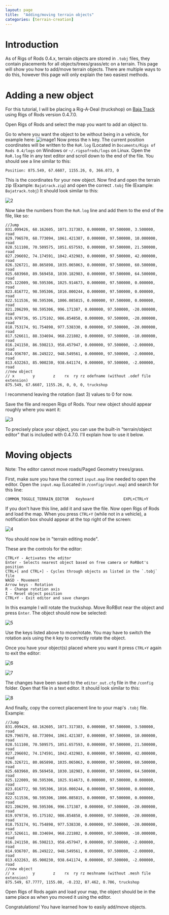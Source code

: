 ```yaml
---
layout: page
title:  "Adding/moving terrain objects"
categories: [terrain-creation]
---
```




# Introduction

As of Rigs of Rods 0.4.x, terrain objects are stored in `.tobj` files, they contain placements for all objects/trees/grass/etc on a terrain. This page will show you how to add/move terrain objects. There are multiple ways to do this, however this page will only explain the two easiest methods.

# Adding a new object

For this tutorial, I will be placing a Rig-A-Deal (truckshop) on [Baja Track](https://forum.rigsofrods.org/downloads.php?do=file&id=6) using Rigs of Rods version 0.4.7.0.

Open Rigs of Rods and select the map you want to add an object to.

Go to where you want the object to be without being in a vehicle, for example here:
![image1](/images/adding-terrain-object1.png)
Now press the `h` key. The current position coordinates will be written to the `RoR.log` (Located in `Documents/Rigs of Rods 0.4/logs` on Windows or `~/.rigsofrods/logs` on Linux.
Open the `RoR.log` file in any text editor and scroll down to the end of the file. You should see a line similar to this:

`Position: 875.549, 67.6607, 1155.26, 0, 366.073, 0`

This is the coordinates for your new object. Now find and open the terrain zip (Example: `Bajatrack.zip`) and open the correct `.tobj` file (Example: `Bajatrack.tobj`) It should look similar to this:

![2](/images/adding-terrain-object2.png)

Now take the numbers from the `RoR.log` line and add them to the end of the file, like so:

```
//Jump
831.099426, 68.162605, 1071.317383, 0.000000, 97.500000, 3.500000, road
829.796570, 68.773094, 1061.421387, 0.000000, 97.500000, 10.000000, road
828.511108, 70.509575, 1051.657593, 0.000000, 97.500000, 21.500000, road
827.296692, 74.174591, 1042.432983, 0.000000, 97.500000, 42.000000, road
826.326721, 80.865898, 1035.065063, 0.000000, 97.500000, 60.500000, road
825.683960, 89.569458, 1030.182983, 0.000000, 97.500000, 64.500000, road
825.122009, 98.595306, 1025.914673, 0.000000, 97.500000, 0.000000, road
823.816772, 98.595306, 1016.000244, 0.000000, 97.500000, 0.000000, road
822.511536, 98.595306, 1006.085815, 0.000000, 97.500000, 0.000000, road
821.206299, 98.595306, 996.171387, 0.000000, 97.500000, -20.000000, road
819.979736, 95.175102, 986.854858, 0.000000, 97.500000, -20.000000, road
818.753174, 91.754898, 977.538330, 0.000000, 97.500000, -20.000000, road
817.526611, 88.334694, 968.221802, 0.000000, 97.500000, -10.000000, road
816.241150, 86.598213, 958.457947, 0.000000, 97.500000, -2.000000, road
814.936707, 86.249222, 948.549561, 0.000000, 97.500000, -2.000000, road
813.632263, 85.900230, 938.641174, 0.000000, 97.500000, -2.000000, road
//new object
// x        y        z    rx  ry rz odefname (without .odef file extension)
875.549, 67.6607, 1155.26, 0, 0, 0, truckshop
```
I recommend leaving the rotation (last 3) values to 0 for now.

Save the file and reopen Rigs of Rods. Your new object should appear roughly where you want it:

![3](/images/adding-terrain-object3.png)

To precisely place your object, you can use the built-in "terrain/object editor" that is included with 0.4.7.0. I'll explain how to use it below.

# Moving objects

Note: The editor cannot move roads/Paged Geometry trees/grass.

First, make sure you have the correct `input.map` line needed to open the editor. Open the `input.map` (Located in `/config/input.map`) and search for this line:

`COMMON_TOGGLE_TERRAIN_EDITOR   Keyboard             EXPL+CTRL+Y`

If you don't have this line, add it and save the file. Now open Rigs of Rods and load the map. When you press `CTRL+Y` (while not in a vehicle), a notification box should appear at the top right of the screen:

![4](/images/adding-terrain-object4.png)

You should now be in "terrain editing mode".

These are the controls for the editor:
```
CTRL+Y - Activates the editor
Enter - Selects nearest object based on free camera or RoRBot's position
CTRL+[ and CTRL+] - Cycles through objects as listed in the `.tobj` file
WASD - Movement
Arrow keys - Rotation
R - Change rotation axis
I - Reset object position
CTRL+Y - Exit editor and save changes
```

In this example I will rotate the truckshop. Move RoRBot near the object and press `Enter`. The object should now be selected:

![5](/images/adding-terrain-object5.png)

Use the keys listed above to move/rotate. You may have to switch the rotation axis using the `R` key to correctly rotate the object.

Once you have your object(s) placed where you want it press `CTRL+Y` again to exit the editor:

![6](/images/adding-terrain-object6.png)

![7](/images/adding-terrain-object7.png)

The changes have been saved to the `editor_out.cfg` file in the `/config` folder. Open that file in a text editor. It should look similar to this:

![8](/images/adding-terrain-object8.png)

And finally, copy the correct placement line to your map's `.tobj` file. Example:

```
//Jump
831.099426, 68.162605, 1071.317383, 0.000000, 97.500000, 3.500000, road
829.796570, 68.773094, 1061.421387, 0.000000, 97.500000, 10.000000, road
828.511108, 70.509575, 1051.657593, 0.000000, 97.500000, 21.500000, road
827.296692, 74.174591, 1042.432983, 0.000000, 97.500000, 42.000000, road
826.326721, 80.865898, 1035.065063, 0.000000, 97.500000, 60.500000, road
825.683960, 89.569458, 1030.182983, 0.000000, 97.500000, 64.500000, road
825.122009, 98.595306, 1025.914673, 0.000000, 97.500000, 0.000000, road
823.816772, 98.595306, 1016.000244, 0.000000, 97.500000, 0.000000, road
822.511536, 98.595306, 1006.085815, 0.000000, 97.500000, 0.000000, road
821.206299, 98.595306, 996.171387, 0.000000, 97.500000, -20.000000, road
819.979736, 95.175102, 986.854858, 0.000000, 97.500000, -20.000000, road
818.753174, 91.754898, 977.538330, 0.000000, 97.500000, -20.000000, road
817.526611, 88.334694, 968.221802, 0.000000, 97.500000, -10.000000, road
816.241150, 86.598213, 958.457947, 0.000000, 97.500000, -2.000000, road
814.936707, 86.249222, 948.549561, 0.000000, 97.500000, -2.000000, road
813.632263, 85.900230, 938.641174, 0.000000, 97.500000, -2.000000, road
//new object
// x        y        z    rx  ry rz meshname (without .mesh file extension)
875.549, 67.7777, 1155.08, -0.232, 87.462, 0.706, truckshop
```

Open Rigs of Rods again and load your map, the object should be in the same place as when you moved it using the editor.

Congratulations! You have learned how to easily add/move objects.
